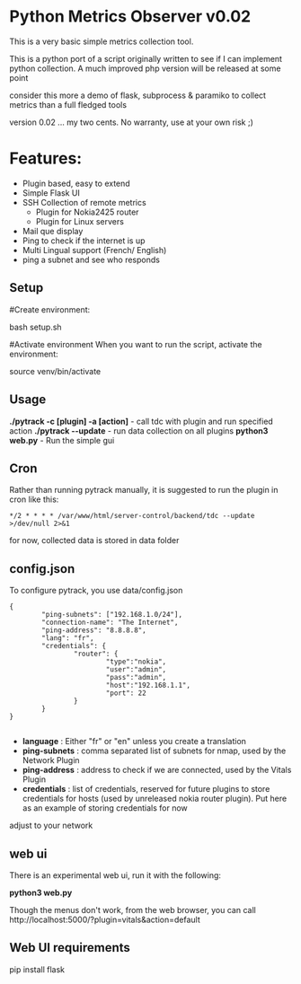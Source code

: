 # Python Metrics Observer v0.02

This is a very basic simple metrics collection tool. 

This is a python port of a script originally written to see if I can implement python collection. A much improved php version will be released at some point

consider this more a demo of flask, subprocess & paramiko to collect metrics than a full fledged tools

version 0.02 ... my two cents. No warranty, use at your own risk ;)

# Features:
- Plugin based, easy to extend
- Simple Flask UI
- SSH Collection of remote metrics
   - Plugin for Nokia2425 router
   - Plugin for Linux servers
- Mail que display
- Ping to check if the internet is up
- Multi Lingual support (French/ English)
- ping a subnet and see who responds

## Setup

#Create environment:

bash setup.sh

#Activate environment
When you want to run the script, activate the environment:

source venv/bin/activate

## Usage

**./pytrack -c [plugin] -a [action]**   - call tdc with plugin and run specified action
**./pytrack --update** - run data collection on all plugins
**python3 web.py** - Run the simple gui

## Cron
Rather than running pytrack manually, it is suggested to run the plugin in cron like this:
```
*/2 * * * * /var/www/html/server-control/backend/tdc --update >/dev/null 2>&1
```

for now, collected data is stored in data folder

## config.json

To configure pytrack, you use data/config.json

```
{
        "ping-subnets": ["192.168.1.0/24"],
        "connection-name": "The Internet",
        "ping-address": "8.8.8.8",
        "lang": "fr",
        "credentials": {
                "router": {
                        "type":"nokia",
                        "user":"admin",
                        "pass":"admin",
                        "host":"192.168.1.1",
                        "port": 22
                }
        }
}


```
- **language** : Either "fr" or "en" unless you create a translation
- **ping-subnets** : comma separated list of subnets for nmap, used by the Network Plugin
- **ping-address** : address to check if we are connected, used by the Vitals Plugin
- **credentials** : list of credentials, reserved for future plugins to store credentials for hosts (used by unreleased nokia router plugin). Put here as an example of storing credentials for now

adjust to your network


## web ui
There is an experimental web ui, run it with the following:

**python3 web.py**

Though the menus don't work, from the web browser, you can call http://localhost:5000/?plugin=vitals&action=default

## Web UI requirements
pip install flask

